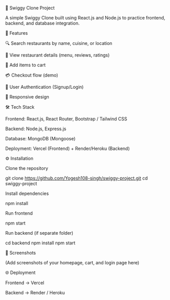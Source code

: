 🍔 Swiggy Clone Project

A simple Swiggy Clone built using React.js and Node.js to practice frontend, backend, and database integration.

🚀 Features

🔍 Search restaurants by name, cuisine, or location

📖 View restaurant details (menu, reviews, ratings)

🛒 Add items to cart

💳 Checkout flow (demo)

🔑 User Authentication (Signup/Login)

📱 Responsive design

🛠️ Tech Stack

Frontend: React.js, React Router, Bootstrap / Tailwind CSS

Backend: Node.js, Express.js

Database: MongoDB (Mongoose)

Deployment: Vercel (Frontend) + Render/Heroku (Backend)

⚙️ Installation

Clone the repository

git clone https://github.com/Yogesh108-singh/swiggy-project.git
cd swiggy-project


Install dependencies

npm install


Run frontend

npm start


Run backend (if separate folder)

cd backend
npm install
npm start

📸 Screenshots

(Add screenshots of your homepage, cart, and login page here)

🌐 Deployment

Frontend → Vercel

Backend → Render
 / Heroku
